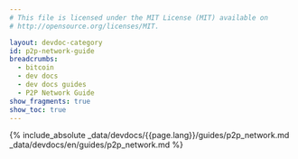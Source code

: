 ```yaml
---
# This file is licensed under the MIT License (MIT) available on
# http://opensource.org/licenses/MIT.

layout: devdoc-category
id: p2p-network-guide
breadcrumbs:
  - bitcoin
  - dev docs
  - dev docs guides
  - P2P Network Guide
show_fragments: true
show_toc: true
---
```


{% include_absolute _data/devdocs/{{page.lang}}/guides/p2p_network.md _data/devdocs/en/guides/p2p_network.md %}
